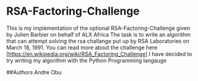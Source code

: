 # RSA-Factoring-Challenge

This is my implementation of the optional RSA-Factoring-Challenge given by Julien Barbier on behalf of ALX Africa
The task is to write an algorithm that can attempt solving the rsa challange put up by RSA Laboratories on March 18, 1991.
You can read more about the challenge here [https://en.wikipedia.org/wiki/RSA_Factoring_Challenge]
I have decided to try writing my algorithm with the Python Programming langauge

##Authors
Andre Obu

